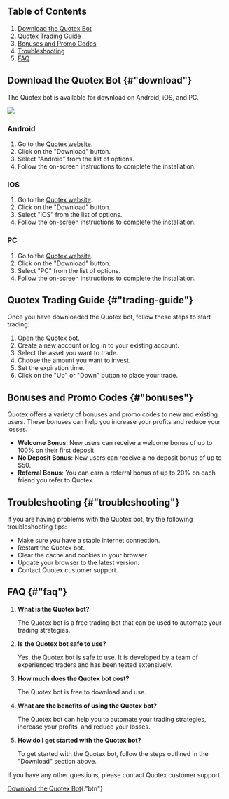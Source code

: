 ## Table of Contents

1.  [Download the Quotex Bot](\%22#download\%22)
2.  [Quotex Trading Guide](\%22#trading-guide\%22)
3.  [Bonuses and Promo Codes](\%22#bonuses\%22)
4.  [Troubleshooting](\%22#troubleshooting\%22)
5.  [FAQ](\%22#faq\%22)

## Download the Quotex Bot {#"download"}

The Quotex bot is available for download on Android, iOS, and PC.

[![](https://static.quotex.io/files/4_en/300_250.jpg)](https://traff.sbs/brokerqxlid)

### Android

1.  Go to the [Quotex website](\%22https://traff.sbs/brokerqxlid\%22).
2.  Click on the "Download" button.
3.  Select "Android" from the list of options.
4.  Follow the on-screen instructions to complete the installation.

### iOS

1.  Go to the [Quotex website](\%22https://traff.sbs/brokerqxlid\%22).
2.  Click on the "Download" button.
3.  Select "iOS" from the list of options.
4.  Follow the on-screen instructions to complete the installation.

### PC

1.  Go to the [Quotex website](\%22https://traff.sbs/brokerqxlid\%22).
2.  Click on the "Download" button.
3.  Select "PC" from the list of options.
4.  Follow the on-screen instructions to complete the installation.

## Quotex Trading Guide {#"trading-guide"}

Once you have downloaded the Quotex bot, follow these steps to start
trading:

1.  Open the Quotex bot.
2.  Create a new account or log in to your existing account.
3.  Select the asset you want to trade.
4.  Choose the amount you want to invest.
5.  Set the expiration time.
6.  Click on the "Up" or "Down" button to place your trade.

## Bonuses and Promo Codes {#"bonuses"}

Quotex offers a variety of bonuses and promo codes to new and existing
users. These bonuses can help you increase your profits and reduce your
losses.

-   **Welcome Bonus**: New users can receive a welcome bonus of up to
    100% on their first deposit.
-   **No Deposit Bonus**: New users can receive a no deposit bonus of up
    to \$50.
-   **Referral Bonus**: You can earn a referral bonus of up to 20% on
    each friend you refer to Quotex.

## Troubleshooting {#"troubleshooting"}

If you are having problems with the Quotex bot, try the following
troubleshooting tips:

-   Make sure you have a stable internet connection.
-   Restart the Quotex bot.
-   Clear the cache and cookies in your browser.
-   Update your browser to the latest version.
-   Contact Quotex customer support.

## FAQ {#"faq"}

1.  **What is the Quotex bot?**

    The Quotex bot is a free trading bot that can be used to automate
    your trading strategies.

2.  **Is the Quotex bot safe to use?**

    Yes, the Quotex bot is safe to use. It is developed by a team of
    experienced traders and has been tested extensively.

3.  **How much does the Quotex bot cost?**

    The Quotex bot is free to download and use.

4.  **What are the benefits of using the Quotex bot?**

    The Quotex bot can help you to automate your trading strategies,
    increase your profits, and reduce your losses.

5.  **How do I get started with the Quotex bot?**

    To get started with the Quotex bot, follow the steps outlined in the
    "Download" section above.

If you have any other questions, please contact Quotex customer support.

[Download the Quotex
Bot](\%22https://traff.sbs/brokerqxlid\%22){."btn"}

